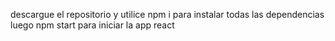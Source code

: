 descargue el repositorio y utilice npm i para instalar todas las dependencias luego npm start para iniciar la app react 